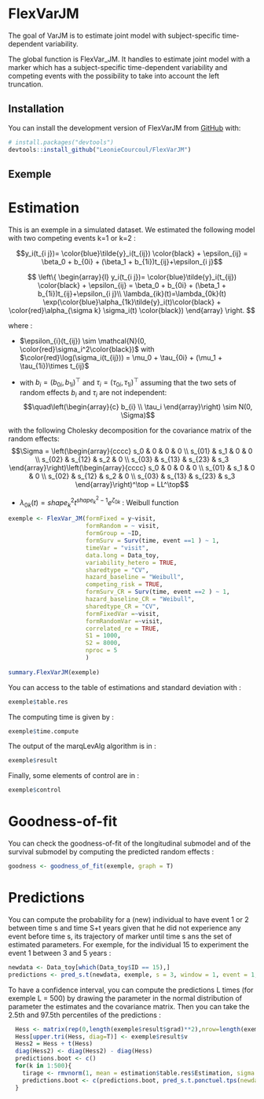 
<!-- README.md is generated from README.Rmd. Please edit that file -->

# FlexVarJM

<!-- badges: start -->
<!-- badges: end -->

The goal of VarJM is to estimate joint model with subject-specific
time-dependent variability.

The global function is FlexVar_JM. It handles to estimate joint model
with a marker which has a subject-specific time-dependent variability
and competing events with the possibility to take into account the left
truncation.

## Installation

You can install the development version of FlexVarJM from
[GitHub](https://github.com/) with:

``` r
# install.packages("devtools")
devtools::install_github("LeonieCourcoul/FlexVarJM")
```

## Exemple

# Estimation

This is an exemple in a simulated dataset. We estimated the following
model with two competing events k=1 or k=2 :

$$y_i(t_{i j})= \color{blue}\tilde{y}_i(t_{ij}) \color{black} + \epsilon_{ij} = \beta_0 + b_{0i} + (\beta_1 + b_{1i})t_{ij}+\epsilon_{i j}$$

$$ \left\{
\begin{array}{l}
y_i(t_{i j})= \color{blue}\tilde{y}_i(t_{ij}) \color{black} + \epsilon_{ij} = \beta_0 + b_{0i} + (\beta_1 + b_{1i})t_{ij}+\epsilon_{i j}\\
\lambda_{ik}(t)=\lambda_{0k}(t) \exp(\color{blue}\alpha_{1k}\tilde{y}_i(t)\color{black} + \color{red}\alpha_{\sigma k} \sigma_i(t) \color{black})
\end{array}
\right. $$

where :

- $\epsilon_{i}(t_{ij}) \sim \mathcal{N}(0, \color{red}\sigma_i^2\color{black})$
  with
  $\color{red}\log(\sigma_i(t_{ij})) = \mu_0 + \tau_{0i} + (\mu_1 + \tau_{1i})\times t_{ij}$

- with $b_i=\left(b_{0i},b_{1i}\right)^{\top}$ and
  $\tau_i=\left(\tau_{0i},\tau_{1i}\right)^{\top}$ assuming that the two
  sets of random effects $b_i$ and $\tau_i$ are not independent:
  $$\quad\left(\begin{array}{c}
  b_{i} \\
  \tau_i
  \end{array}\right) \sim N(0, \Sigma)$$

with the following Cholesky decomposition for the covariance matrix of
the random effects: $$\Sigma = \left(\begin{array}{cccc}
s_0 & 0 & 0 & 0  \\
s_{01} & s_1 & 0 & 0 \\
s_{02} & s_{12} & s_2 & 0 \\
s_{03} & s_{13} & s_{23} & s_3 
\end{array}\right)\left(\begin{array}{cccc}
s_0 & 0 & 0 & 0  \\
s_{01} & s_1 & 0 & 0 \\
s_{02} & s_{12} & s_2 & 0 \\
s_{03} & s_{13} & s_{23} & s_3 
\end{array}\right)^\top = LL^\top$$

- $\lambda_{0k}(t) = shape_k^2 t^{shape_k^2-1}e^{\zeta_{0k}}$ : Weibull
  function

``` r
exemple <- FlexVar_JM(formFixed = y~visit,
                      formRandom = ~ visit,
                      formGroup = ~ID,
                      formSurv = Surv(time, event ==1 ) ~ 1,
                      timeVar = "visit",
                      data.long = Data_toy,
                      variability_hetero = TRUE,
                      sharedtype = "CV",
                      hazard_baseline = "Weibull",
                      competing_risk = TRUE,
                      formSurv_CR = Surv(time, event ==2 ) ~ 1,
                      hazard_baseline_CR = "Weibull",
                      sharedtype_CR = "CV",
                      formFixedVar =~visit, 
                      formRandomVar =~visit,
                      correlated_re = TRUE,
                      S1 = 1000,
                      S2 = 8000,
                      nproc = 5
                      )
                      
summary.FlexVarJM(exemple)
```

You can access to the table of estimations and standard deviation with :

``` r
exemple$table.res
```

The computing time is given by :

``` r
exemple$time.compute
```

The output of the marqLevAlg algorithm is in :

``` r
exemple$result
```

Finally, some elements of control are in :

``` r
exemple$control
```

# Goodness-of-fit

You can check the goodness-of-fit of the longitudinal submodel and of
the survival submodel by computing the predicted random effects :

``` r
goodness <- goodness_of_fit(exemple, graph = T)
```

# Predictions

You can compute the probability for a (new) individual to have event 1
or 2 between time s and time S+t years given that he did not experience
any event before time s, its trajectory of marker until time s ans the
set of estimated parameters. For exemple, for the individual 15 to
experiment the event 1 between 3 and 5 years :

``` r
newdata <- Data_toy[which(Data_toy$ID == 15),]
predictions <- pred_s.t(newdata, exemple, s = 3, window = 1, event = 1, tirage = NULL)
```

To have a confidence interval, you can compute the predictions L times
(for exemple L = 500) by drawing the parameter in the normal
distribution of parameter the estimates and the covariance matrix. Then
you can take the 2.5th and 97.5th percentiles of the predictions :

``` r
  Hess <- matrix(rep(0,length(exemple$result$grad)**2),nrow=length(exemple$result$grad),ncol=length(exemple$result$grad))
  Hess[upper.tri(Hess, diag=T)] <- exemple$result$v
  Hess2 = Hess + t(Hess)
  diag(Hess2) <- diag(Hess2) - diag(Hess)
  predictions.boot <- c()
  for(k in 1:500){
    tirage <- rmvnorm(1, mean = estimation$table.res$Estimation, sigma = Hess2)
    predictions.boot <- c(predictions.boot, pred_s.t.ponctuel.tps(newdata = newdata, estimation, s = 3, window = 2, event = 1, tirage = tirage))
  }
```
